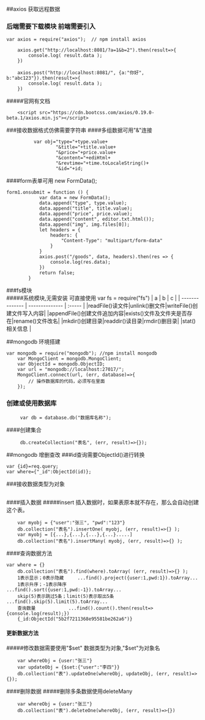 ##axios 获取远程数据
###  后端需要下载模块 前端需要引入
```angular2html
var axios = require("axios");  // npm install axios

	axios.get("http://localhost:8081/?a=1&b=2").then(result=>{
		console.log( result.data );
	})

	axios.post("http://localhost:8081/", {a:"你好", b:"abc123"}).then(result=>{
		console.log( result.data );
	})

```
#####官网有文档
```官网有文档
    <script src="https://cdn.bootcss.com/axios/0.19.0-beta.1/axios.min.js"></script>
```
###接收数据格式仿佛需要字符串
####多组数据可用"&"连接
```一般格式
          var obj="type="+type.value+
                  "&title="+title.value+
                  "&price="+price.value+
                  "&content="+ediHtml+
                  "&revtime="+time.toLocaleString()+
                  "&id="+id;
```
####form表单可用  new FormData();
```form表单提交
form1.onsubmit = function () {
            var data = new FormData();
            data.append("type", type.value);
            data.append("title", title.value);
            data.append("price", price.value);
            data.append("content", editor.txt.html());
            data.append("img", img.files[0]);
            let headers = {
                headers: {
                    "Content-Type": "multipart/form-data"
                }
            }
            axios.post("/goods", data, headers).then(res => {
                console.log(res.data);
            })
            return false;
        }
```

###fs模块  
#####系统模块,无需安装  可直接使用 var fs = require("fs")
| a | b | c |
| -------------- | -------------- | :----- |
|readFile()读文件|unlink()删文件|writeFile()创建文件写入内容|
|appendFile()创建文件追加内容|exists()文件及文件夹是否存在|rename()文件改名|
|mkdir()创建目录|readdir()读目录|rmdir()删目录|
|stat()相关信息
|

##mongodb 环境搭建
```angular2html
var mongodb = require("mongodb"); //npm install mongodb
	var MongoClient = mongodb.MongoClient;
	var ObjectId = mongodb.ObjectID;
	var url = "mongodb://localhost:27017/";
	MongoClient.connect(url, (err, database)=>{
		// 操作数据库的代码，必须写在里面
	});
```
### 创建或使用数据库
```angular2html
	 var db = database.db("数据库名称");
```
####创建集合
```angular2html
	 db.createCollection("表名", (err, result)=>{});
```
##mongodb 增删查改
###id查询需要ObjectId()进行转换
```
var {id}=req.query;
var where={"_id":ObjectId(id)};
```
###接收数据类型为对象
```angular2html

```
####插入数据
#####insert 插入数据时，如果表原本就不存在，那么会自动创建这个表。
```angular2html
	var myobj = {"user":"张三", "pwd":"123"}
	db.collection("表名").insertOne( myobj, (err, result)=>{} );
	var myobj = [{...},{...},{...},{...}.....]
	db.collection("表名").insertMany( myobj, (err, result)=>{} );
```
####查询数据方法
```angular2html
var where = {}
	db.collection("表名").find(where).toArray( (err, result)=>{} );
	1表示显示；0表示隐藏		...find().project({user:1,pwd:1}).toArray...
	1表示升序；-1表示降序		...find().sort({user:1,pwd:-1}).toArray...
	skip(5)表示跳过5条；limit(5)表示取出5条	...find().skip(5).limit(5).toArray...
	查询数量			...find().count().then(result=>{console.log(result);})
	{_id:ObjectId("5b2f7211368e95581be262a6")}
```
#### 更新数据方法
#####修改数据需要使用"$set" 数据类型为对象,"$set"为对象名
```angular2html
    var whereObj = {user:"张三"}
	var updateObj = {$set:{"user":"李四"}}
	db.collection("表").updateOne(whereObj, updateObj, (err, result)=>{});
```
####删除数据
#####删除多条数据使用deleteMany
```angular2html
	var whereObj = {user:"张三"}
	db.collection("表").deleteOne(whereObj, (err, result)=>{})
```
